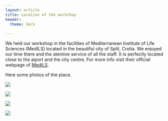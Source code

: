 ```yaml
---
layout: article
title: Location of the workshop
header:
  theme: dark
    
---
```


We held our workshop in the facilities of Mediterranean Institute of Life Sciences (MedILS) located in the beautiful city of Split, Crotia. We enjoyed our time there and the atentive service of all the staff. It is perfectly located close to the aiport and the city centre. For more info visit their official webpage of [MedILS](http://www.medils.org/).

Here some photos of the place.  

![](https://i.imgur.com/a5qUBI0.png)


![](https://i.imgur.com/MLn2oBy.png)


![](https://i.imgur.com/bcD5Sth.png)


![](https://i.imgur.com/olW07F8.png)

